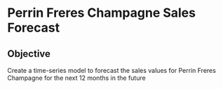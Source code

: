 # Perrin Freres Champagne Sales Forecast

## Objective
Create a time-series model to forecast the sales values for Perrin Freres Champagne for the next 12 months in the future
